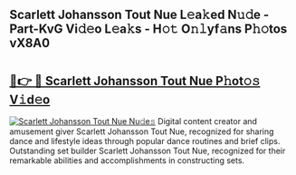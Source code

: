 ## Scarlett Johansson Tout Nue L𝚎a𝚔ed N𝚞𝚍e - Part-KvG Vi𝚍𝚎o L𝚎a𝚔s - H𝚘𝚝 O𝚗𝚕yf𝚊ns P𝚑𝚘tos vX8A0

# <h2><a href="http://kf2qzkf.oniu.top/?m=Scarlett+Johansson+Tout+Nue">🔗👉 🔴 Scarlett Johansson Tout Nue P𝚑ot𝚘𝚜 V𝚒d𝚎o</a></h2>

[![Scarlett Johansson Tout Nue Nu𝚍e𝚜](https://i.imgur.com/0qMVB7G.gif)](http://kf2qzkf.oniu.top/?m=Scarlett+Johansson+Tout+Nue)
Digital content creator and amusement giver Scarlett Johansson Tout Nue, recognized for sharing dance and lifestyle ideas through popular dance routines and brief clips. Outstanding set builder Scarlett Johansson Tout Nue, recognized for their remarkable abilities and accomplishments in constructing sets.  
